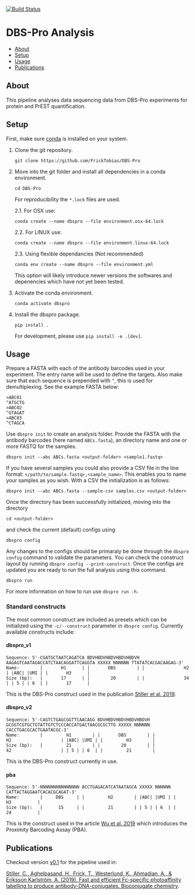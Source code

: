 [![Build Status](https://travis-ci.org/FrickTobias/DBS-Pro.svg?branch=master)](https://travis-ci.org/FrickTobias/DBS-Pro)

# DBS-Pro Analysis

- [About](#About)
- [Setup](#Setup)
- [Usage](#Usage)
- [Publications](#Publications)

## About

This pipeline analyses data sequencing data from DBS-Pro experiments for protein and PrEST quantification.

## Setup

First, make sure [conda](https://docs.conda.io/projects/conda/en/latest/user-guide/install/) is installed on your system.

1. Clone the git repository.

    ```{bash}
    git clone https://github.com/FrickTobias/DBS-Pro
    ```

2. Move into the git folder and install all dependencies in a conda environment.

    ```{bash}
    cd DBS-Pro
    ```
    For reproducibility the `*.lock` files are used.
    
    2.1. For OSX use:
    
    ```{bash}
    conda create --name dbspro --file environment.osx-64.lock
    ```

    2.2. For LINUX use:

    ```{bash}
    conda create --name dbspro --file environment.linux-64.lock
    ```
    
    2.3. Using flexible dependancies (Not recommended)
    
    ```{bash}
    conda env create --name dbspro --file environment.yml
    ```
    This option will likely introduce newer versions the softwares
    and depenencies which have not yet been tested. 

3. Activate the conda environment.

    ```{bash}
    conda activate dbspro
    ```

4. Install the dbspro package.

    ```{bash}
    pip install .
    ```

    For development, please use `pip install -e .[dev]`.

## Usage

Prepare a FASTA with each of the antibody barcodes used in your experiment. The entry name will be used to define the
targets. Also make sure that each sequence is prepended with `^`, this is used for demultiplexing. See the example FASTA below:

```{bash}
>ABC01
^ATGCTG
>ABC02
^GTAGAT
>ABC03
^CTAGCA
```

Use `dbspro init` to create an analysis folder. Provide the FASTA with the antibody barcodes (here named `ABCs.fasta`),
an directory name and one or more FASTQ for the samples.

```{bash}
dbspro init --abc ABCs.fasta <output-folder> <sample1.fastq>
```

If you have several samples you could also provide a CSV file in the line format: `</path/to/sample.fastq>,<sample_name>`.
This enables you to name your samples as you wish. With a CSV the initialization is as follows:

```{bash}
dbspro init --abc ABCs.fasta --sample-csv samples.csv <output-folder>
```

Once the directory has been successfully initialized, moving into the directory

```{bash}
cd <output-folder>
```

and check the current (default) configs using

```{bash}
dbspro config
```

Any changes to the configs should be primaraly be done through the `dbspro config` command to validate the parameters. You can check the construct layout by running `dbspro config --print-construct`. Once the configs are updated you are ready to run the full analysis using this command.

```{bash}
dbspro run
```

For more information on how to run use `dbspro run -h`.

### Standard constructs

The most common construct are included as presets which can be initialized using the `-c/--construct` parameter in `dbspro config`. Currently available constructs include:

#### dbspro_v1

```{bash}
Sequence: 5'-CGATGCTAATCAGATCA BDVHBDVHBDVHBDVHBDVH AAGAGTCAATAGACCATCTAACAGGATTCAGGTA XXXXX NNNNNN TTATATCACGACAAGAG-3'
Name:        |       H1      | |       DBS        | |               H2               | |ABC| |UMI | |       H3      |
Size (bp):   |       17      | |        20        | |               34               | | 5 | | 6  | |       17      |
```

This is the DBS-Pro construct used in the publication [Stiller et al. 2019][1].

#### dbspro_v2

```{bash}
Sequence: 5'-CAGTCTGAGCGGTTCAACAGG BDVHBDVHBDVHBDVHBDVH GCGGTCGTGCTGTATTGTCTCCCACCATGACTAACGCGCTTG XXXXX NNNNNN CACCTGACGCACTGAATACGC-3'
Name:        |         H1        | |       DBS        | |                   H2                   | |ABC| |UMI | |         H3        |
Size (bp):   |         21        | |        20        | |                   42                   | | 5 | | 6  | |         21        |
```

This is the DBS-Pro construct currently in use.

#### pba

```{bash}
Sequence: 5'-NNNNNNNNNNNNNNN ACCTGAGACATCATAATAGCA XXXXX NNNNNN CATTACTAGGAATCACACGCAGAT-3'
Name:        |     DBS     | |         H2        | |ABC| |UMI | |          H3          |
Size (bp):   |      15     | |         21        | | 5 | | 6  | |          24          |
```

This is the construct used in the article [Wu et al. 2019][2] which introduces the Proximity Barcoding Assay (PBA).

## Publications

Checkout version [v0.1](https://github.com/FrickTobias/DBS-Pro/tree/v0.1) for the pipeline used in:

[Stiller, C., Aghelpasand, H., Frick, T., Westerlund, K., Ahmadian, A., & Eriksson Karlström, A. (2019). Fast and efficient Fc-specific photoaffinity labelling to produce antibody-DNA-conjugates. Bioconjugate chemistry][1].

[1]: https://pubs.acs.org/doi/abs/10.1021/acs.bioconjchem.9b00548 "Stiller et al. 2019"
[2]: https://doi.org/10.1038/s41467-019-11486-1 "Wu et al. 2019"
